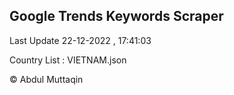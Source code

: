 

## Google Trends Keywords Scraper 
 
Last Update 22-12-2022 , 17:41:03

Country List :
VIETNAM.json



© Abdul Muttaqin 

